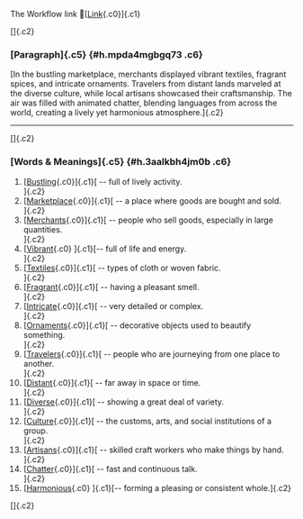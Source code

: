 The Workflow link
👏[[Link](https://www.google.com/url?q=http://www.google.com&sa=D&source=editors&ust=1760351224745217&usg=AOvVaw0oz2aFxboFm59bLM6E_qMr){.c0}]{.c1}

[]{.c2}

### [Paragraph]{.c5} {#h.mpda4mgbgq73 .c6}

[In the bustling marketplace, merchants displayed vibrant textiles,
fragrant spices, and intricate ornaments. Travelers from distant lands
marveled at the diverse culture, while local artisans showcased their
craftsmanship. The air was filled with animated chatter, blending
languages from across the world, creating a lively yet harmonious
atmosphere.]{.c2}

------------------------------------------------------------------------

[]{.c2}

### [Words & Meanings]{.c5} {#h.3aalkbh4jm0b .c6}

1.  [[Bustling](https://www.google.com/url?q=http://www.google.com&sa=D&source=editors&ust=1760351224745928&usg=AOvVaw1kUPN540i9wcD2zBgylpxC){.c0}]{.c1}[ --
    full of lively activity.\
    ]{.c2}
2.  [[Marketplace](https://www.google.com/url?q=http://www.google.com&sa=D&source=editors&ust=1760351224746065&usg=AOvVaw25KfE-DoVhmdOi39lu3Xim){.c0}]{.c1}[ --
    a place where goods are bought and sold.\
    ]{.c2}
3.  [[Merchants](https://www.google.com/url?q=http://www.google.com&sa=D&source=editors&ust=1760351224746191&usg=AOvVaw39WQqPsKT2-9NjdGhADN_L){.c0}]{.c1}[ --
    people who sell goods, especially in large quantities.\
    ]{.c2}
4.  [[Vibrant](https://www.google.com/url?q=http://www.google.com&sa=D&source=editors&ust=1760351224746353&usg=AOvVaw1HG46SheJevA7dV6NyRPBX){.c0}
    ]{.c1}[-- full of life and energy.\
    ]{.c2}
5.  [[Textiles](https://www.google.com/url?q=http://www.google.com&sa=D&source=editors&ust=1760351224746457&usg=AOvVaw2EWbzMGvW9Gj52rB5hVn63){.c0}]{.c1}[ --
    types of cloth or woven fabric.\
    ]{.c2}
6.  [[Fragrant](https://www.google.com/url?q=http://www.google.com&sa=D&source=editors&ust=1760351224746576&usg=AOvVaw3z8WT_9GFBGn767uFlqDli){.c0}]{.c1}[ --
    having a pleasant smell.\
    ]{.c2}
7.  [[Intricate](https://www.google.com/url?q=http://www.google.com&sa=D&source=editors&ust=1760351224746691&usg=AOvVaw0vvTERdpAs47INR5CzRIqJ){.c0}]{.c1}[ --
    very detailed or complex.\
    ]{.c2}
8.  [[Ornaments](https://www.google.com/url?q=http://www.google.com&sa=D&source=editors&ust=1760351224746810&usg=AOvVaw2eyqPHYe-tUM-XylfmjZuR){.c0}]{.c1}[ --
    decorative objects used to beautify something.\
    ]{.c2}
9.  [[Travelers](https://www.google.com/url?q=http://www.google.com&sa=D&source=editors&ust=1760351224746941&usg=AOvVaw1UNeMlkYA-QKoUY5-Y8mw5){.c0}]{.c1}[ --
    people who are journeying from one place to another.\
    ]{.c2}
10. [[Distant](https://www.google.com/url?q=http://www.google.com&sa=D&source=editors&ust=1760351224747067&usg=AOvVaw2NAbqPL14_jaOFp_la8Cbo){.c0}]{.c1}[ --
    far away in space or time.\
    ]{.c2}
11. [[Diverse](https://www.google.com/url?q=http://www.google.com&sa=D&source=editors&ust=1760351224747190&usg=AOvVaw2WxN3p1gJ0367IA8KjtHX7){.c0}]{.c1}[ --
    showing a great deal of variety.\
    ]{.c2}
12. [[Culture](https://www.google.com/url?q=http://www.google.com&sa=D&source=editors&ust=1760351224747309&usg=AOvVaw12kTQPkzxwEvFoyXGU9q_N){.c0}]{.c1}[ --
    the customs, arts, and social institutions of a group.\
    ]{.c2}
13. [[Artisans](https://www.google.com/url?q=http://www.google.com&sa=D&source=editors&ust=1760351224747449&usg=AOvVaw3zJnBIupNv9p2QDpLzcfib){.c0}]{.c1}[ --
    skilled craft workers who make things by hand.\
    ]{.c2}
14. [[Chatter](https://www.google.com/url?q=http://www.google.com&sa=D&source=editors&ust=1760351224747611&usg=AOvVaw09rKZoQF0RvTPmjTMiKzXv){.c0}]{.c1}[ --
    fast and continuous talk.\
    ]{.c2}
15. [[Harmonious](https://www.google.com/url?q=http://www.google.com&sa=D&source=editors&ust=1760351224747752&usg=AOvVaw0yWujAVZPNNn2CtkPCeTbG){.c0}
    ]{.c1}[-- forming a pleasing or consistent whole.]{.c2}

[]{.c2}
